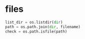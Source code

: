 # files  

```py
list_dir = os.listdir(dir)  
path = os.path.join(dir, filename)
check = os.path.isfile(path)
```
